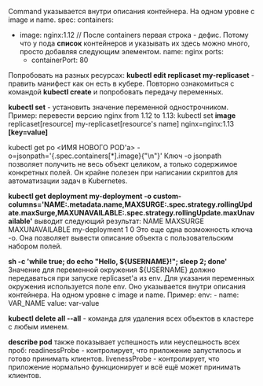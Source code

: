 Command указывается внутри описания контейнера. На одном уровне с image и name.
spec:
  containers:
  - image: nginx:1.12 // После containers первая строка - дефис. Потому что у пода **список** контейнеров и указывать их здесь можно много, просто добавляя следующим элементом.
    name: nginx
    ports:
    - containerPort: 80

Попробовать на разных ресурсах:
**kubectl edit replicaset my-replicaset** - править манифест как он есть в кубере.
Повторно ознакомиться с командой **kubectl create** и попробовать передачу переменных.

**kubectl set** - установить значение переменной однострочником.
Пример: перевести версию nginx from 1.12 to 1.13:
kubectl set **image** replicaset[resource] my-replicaset[resource's name] nginx=nginx:1.13 **[key=value]**

kubectl get po <ИМЯ НОВОГО POD'а> -o=jsonpath='{.spec.containers[\*].image}{"\n"}'
Ключ -o jsonpath позволяет получить не весь объект целиком, а только содержимое конкретных полей.
Он крайне полезен при написании скриптов для автоматизации задач в Kubernetes.

**kubectl get deployment my-deployment -o custom-columns='NAME:.metadata.name,MAXSURGE:.spec.strategy.rollingUpdate.maxSurge,MAXUNAVAILABLE:.spec.strategy.rollingUpdate.maxUnavailable'** выводит следующий результат:
NAME            MAXSURGE   MAXUNAVAILABLE
my-deployment   1          0
Это еще одна возможность ключа -o. Она позволяет вывести описание объекта с пользовательским набором полей.

**sh -c 'while true; do echo "Hello, ${USERNAME}!"; sleep 2; done'**
Значение для переменной окружения ${USERNAME} должно передаваться при запуске replicaset'а из env.
    Для указания переменных окружения используется поле env. Оно указывается внутри описания контейнера. На одном уровне с image и name.
    Пример:
    env:
    - name: VAR_NAME
      value: var-value

**kubectl delete all --all** - команда для удаления всех объектов в кластере с любым именем.


**describe pod** также показывает успешность или неуспешность всех проб:
readinessProbe - контролирует, что приложение запустилось и готово принимать клиентов.
livenessProbe - контролирует, что приложение нормально функционирует и всё ещё может принимать клиентов.


